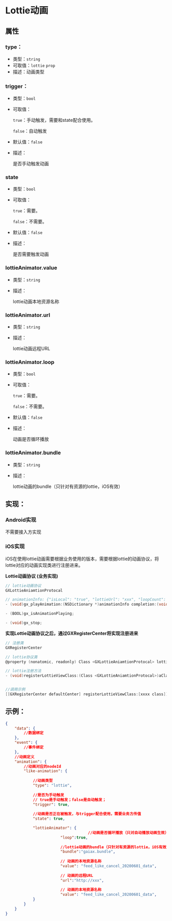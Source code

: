 # Lottie动画

## 属性

### type：
- 类型：`string`
- 可取值：`lottie` `prop`
- 描述：动画类型

### trigger：
- 类型：`bool`
- 可取值： 
    
    `true`：手动触发，需要和state配合使用。
    
    `false`：自动触发

- 默认值：`false`
- 描述：

    是否手动触发动画


### state
- 类型：`bool`
- 可取值： 
    
    `true`：需要。
    
    `false`：不需要。

- 默认值：`false`
- 描述：

    是否需要触发动画

### lottieAnimator.value
- 类型：`string`
- 描述：

    lottie动画本地资源名称

### lottieAnimator.url
- 类型：`string`
- 描述：

    lottie动画远程URL

### lottieAnimator.loop
- 类型：`bool`
- 可取值： 
    
    `true`：需要。
    
    `false`：不需要。

- 默认值：`false`
- 描述：

    动画是否循环播放

### lottieAnimator.bundle
- 类型：`string`
- 描述：

    lottie动画的bundle（只针对有资源的lottie，iOS有效）


## 实现：

### Android实现

不需要接入方实现

### iOS实现

iOS在使用lottie动画需要根据业务使用的版本，需要根据lottie的动画协议，将lottie对应的动画实现类进行注册进来。

**Lottie动画协议 (业务实现)**
```objectivec
// lottie动画协议
GXLottieAniamtionProtocal

// animationInfo: {"isLocal": "true", "lottieUrl": "xxx", "loopCount": "-1"}
- (void)gx_playAnimation:(NSDictionary *)animationInfo completion:(void (^ __nullable)(BOOL finished))completion;

- (BOOL)gx_isAnimationPlaying;

- (void)gx_stop;
```

**实现Lottie动画协议之后，通过GXRegisterCenter将实现注册进来**
```objectivec
// 注册类
GXRegisterCenter

// lottie协议类
@property (nonatomic, readonly) Class <GXLottieAniamtionProtocal> lottieViewClass

// lottie注册方法
- (void)registerLottieViewClass:(Class <GXLottieAniamtionProtocal>)aClass;


//调用示例
[[GXRegisterCenter defaultCenter] registerLottieViewClass:[xxxx class]];
```


## 示例：
```json
{
    "data": {
        //数据绑定
    },
    "event": {
        //事件绑定
    },
    //动画定义
    "animation": {
        //动画对应的nodeId
        "like-animation": {
            
            //动画类型
            "type": "lottie",
            
            //是否为手动触发
            // true是手动触发；false是自动触发；
            "trigger": true,
            
            //动画是否正在被触发，与trigger配合使用，需要业务方传值
            "state": true,

          	"lottieAnimator": {
									//动画是否循环播放（只对自动播放动画生效）
			            "loop":true, 
              
                        //lottie动画的bundle（只针对有资源的lottie，iOS有效）
            			"bundle":"gaiax.bundle",
            
            			// 动画的本地资源名称
            			"value": "feed_like_cancel_20200601_data",
            
            			// 动画的远程URL
            			"url":"http://xxx",
              
              		    // 动画的本地资源名称
           				"value": "feed_like_cancel_20200601_data",
            }
        }
    }
}
```

# 
